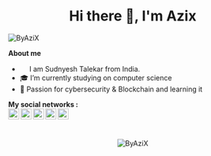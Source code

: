 <h1 align="center">Hi there 👋, I'm Azix</h1>
<p align="left"> <img src="https://komarev.com/ghpvc/?username=ByAziX" alt="ByAziX" /> </p>

<b>About me</b> <br>
- <img src ="https://s3.amazonaws.com/pix.iemoji.com/images/emoji/apple/ios-12/256/boy-light-skin-tone.png" height= 15px width = 15px> I am Sudnyesh Talekar from India.
- :mortar_board: I’m currently studying on computer science
- 🌱 Passion for cybersecurity & Blockchain and learning it

<b>My social networks :</b><br>
<a href="https://twitter.com/ByAziX">
  <img align="left" alt="ByAziX's Twitter" width="22px" src="https://cdn.jsdelivr.net/npm/simple-icons@v3/icons/twitter.svg" />
</a>
<a href="https://linkedin.com/in/ByAziX">
  <img align="left" alt="ByAziX's Linkdein" width="22px" src="https://cdn.jsdelivr.net/npm/simple-icons@v3/icons/linkedin.svg" />
</a>
<a href="https://github.com/ByAziX">
  <img align="left" alt="ByAziX's Github" width="22px" src="https://cdn.jsdelivr.net/npm/simple-icons@v3/icons/github.svg" />
</a>
<a href="https://www.instagram.com/ByAziX">
  <img align="left" alt="ByAziX's Instagram" width="22px" src="https://cdn.jsdelivr.net/npm/simple-icons@v3/icons/instagram.svg" />
</a>
<a href="http://sudnyesht.ml">
  <img align="left"  width="22px" src="https://cdn.jsdelivr.net/npm/simple-icons@3.2.0/icons/write-dot-as.svg" />
</a>
<br />


<br />
<p align="center"> <img src="https://github-readme-stats.vercel.app/api?username=ByAziX&show_icons=true&theme=dark" alt="ByAziX" /> 
</p>

